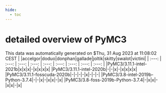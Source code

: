 ```yaml
---
hide:
  - toc
---
```


detailed overview of PyMC3
==========================


This data was automatically generated on $Thu, 31 Aug 2023 at 11:08:02 CEST
| |accelgor|doduo|donphan|gallade|joltik|skitty|swalot|victini|
| :---: | :---: | :---: | :---: | :---: | :---: | :---: | :---: | :---: |
|PyMC3/3.11.1-intel-2021b|x|x|x|-|x|x|x|x|
|PyMC3/3.11.1-intel-2020b|-|-|x|-|x|x|x|x|
|PyMC3/3.11.1-fosscuda-2020b|-|-|-|-|x|-|-|-|
|PyMC3/3.8-intel-2019b-Python-3.7.4|-|-|x|-|x|x|-|x|
|PyMC3/3.8-foss-2019b-Python-3.7.4|-|x|x|-|x|x|-|x|
